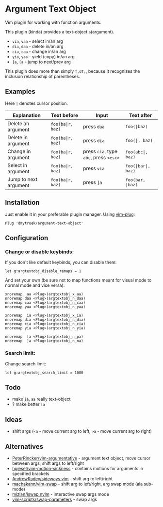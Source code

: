 # Argument Text Object
Vim plugin for working with function arguments.

This plugin (kinda) provides a text-object `a`(argument).
- `via`, `vaa` - select in/an arg
- `dia`, `daa` - delete in/an arg
- `cia`, `caa` - change in/an arg
- `yia`, `yaa` - yield (copy) in/an arg
- `]a`, `[a` - jump to next/prev arg

This plugin does more than simply `f,dT,`,
because it recognizes the inclusion relationship of parentheses.


## Examples
Here `|` denotes cursor position.

| Explanation           | Text before       | Input                                  | Text after          |
|-----------------------|-------------------|----------------------------------------|---------------------|
| Delete an argument    | `foo(ba\|r, baz)` | press `daa`                            | `foo(\|baz)`        |
| Delete in argument    | `foo(ba\|r, baz)` | press `dia`                            | `foo(\|, baz)`      |
| Change in argument    | `foo(ba\|r, baz)` | press `cia`, type `abc`, press `<esc>` | `foo(abc\|, baz)`   |
| Select in argument    | `foo(ba\|r, baz)` | press `via`                            | `foo(\|bar\|, baz)` |
| Jump to next argument | `foo(ba\|r, baz)` | press `]a`                             | `foo(bar, \|baz)`   |


## Installation
Just enable it in your preferable plugin manager.
Using [vim-plug](https://github.com/junegunn/vim-plug):
```
Plug 'dmytruek/argument-text-object'
```


## Configuration
### Change or disable keybinds:
If you don't like default keybinds, you can disable them:
```
let g:argtextobj_disable_remaps = 1
```

And set your own
(be sure not to map functions meant for visual mode to normal mode and vice versa):
```
xnoremap  aa <Plug>(argtextobj_x_aa)
nnoremap daa <Plug>(argtextobj_n_daa)
nnoremap caa <Plug>(argtextobj_n_caa)
nnoremap yaa <Plug>(argtextobj_n_yaa)

xnoremap  ia <Plug>(argtextobj_x_ia)
nnoremap dia <Plug>(argtextobj_n_dia)
nnoremap cia <Plug>(argtextobj_n_cia)
nnoremap yia <Plug>(argtextobj_n_yia)

nnoremap  [a <Plug>(argtextobj_n_pa)
nnoremap  ]a <Plug>(argtextobj_n_na)
```

### Search limit:
Change search limit:
```
let g:argtextobj_search_limit = 1000
```


## Todo
- make `ia`, `aa` really text-object
- ? make better `[a`


## Ideas
- shift args (`<a` - move current arg to left, `>a` - move current arg to right)


## Alternatives
- [PeterRincker/vim-argumentative](https://github.com/PeterRincker/vim-argumentative) - argument text object, move cursor between args, shift args to left/right
- [hgiesel/vim-motion-sickness](https://github.com/hgiesel/vim-motion-sickness#field-text-objects) - contains motions for arguments in specified brackets
- [AndrewRadev/sideways.vim](https://github.com/AndrewRadev/sideways.vim) - shift arg to left/right
- [machakann/vim-swap](https://github.com/machakann/vim-swap) - shift arg to left/right, arg swap mode (ala sub-mode)
- [mizlan/iswap.nvim](https://github.com/mizlan/iswap.nvim) - interactive swap args mode
- [vim-scripts/swap-parameters](https://github.com/vim-scripts/swap-parameters) - swap args

